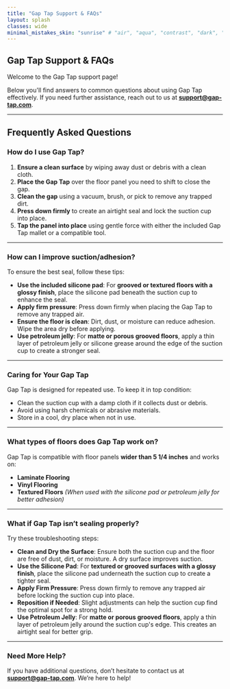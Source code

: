 ```yaml
---
title: "Gap Tap Support & FAQs"
layout: splash
classes: wide
minimal_mistakes_skin: "sunrise" # "air", "aqua", "contrast", "dark", "dirt", "neon", "mint", "plum", "sunrise"toc: true
---
```

## **Gap Tap Support & FAQs**

Welcome to the Gap Tap support page! 

Below you'll find answers to common questions about using Gap Tap effectively. If you need further assistance, reach out to us at **support@gap-tap.com**.

---

## **Frequently Asked Questions**

### **How do I use Gap Tap?**
1. **Ensure a clean surface** by wiping away dust or debris with a clean cloth.
2. **Place the Gap Tap** over the floor panel you need to shift to close the gap.
3. **Clean the gap** using a vacuum, brush, or pick to remove any trapped dirt.
4. **Press down firmly** to create an airtight seal and lock the suction cup into place.
5. **Tap the panel into place** using gentle force with either the included Gap Tap mallet or a compatible tool.

---

### **How can I improve suction/adhesion?**
To ensure the best seal, follow these tips:
- **Use the included silicone pad**: For **grooved or textured floors with a glossy finish**, place the silicone pad beneath the suction cup to enhance the seal.
- **Apply firm pressure**: Press down firmly when placing the Gap Tap to remove any trapped air.
- **Ensure the floor is clean**: Dirt, dust, or moisture can reduce adhesion. Wipe the area dry before applying.
- **Use petroleum jelly**: For **matte or porous grooved floors**, apply a thin layer of petroleum jelly or silicone grease around the edge of the suction cup to create a stronger seal.

---

### **Caring for Your Gap Tap**
Gap Tap is designed for repeated use. To keep it in top condition:
- Clean the suction cup with a damp cloth if it collects dust or debris.
- Avoid using harsh chemicals or abrasive materials.
- Store in a cool, dry place when not in use.

---

### **What types of floors does Gap Tap work on?**
Gap Tap is compatible with floor panels **wider than 5 1/4 inches** and works on:
- **Laminate Flooring**
- **Vinyl Flooring**
- **Textured Floors** *(When used with the silicone pad or petroleum jelly for better adhesion)*

---

### **What if Gap Tap isn’t sealing properly?**
Try these troubleshooting steps:
- **Clean and Dry the Surface**: Ensure both the suction cup and the floor are free of dust, dirt, or moisture. A dry surface improves suction.
- **Use the Silicone Pad**: For **textured or grooved surfaces with a glossy finish**, place the silicone pad underneath the suction cup to create a tighter seal.
- **Apply Firm Pressure**: Press down firmly to remove any trapped air before locking the suction cup into place.
- **Reposition if Needed**: Slight adjustments can help the suction cup find the optimal spot for a strong hold.
- **Use Petroleum Jelly**: For **matte or porous grooved floors**, apply a thin layer of petroleum jelly around the suction cup's edge. This creates an airtight seal for better grip.

---

### **Need More Help?**
If you have additional questions, don’t hesitate to contact us at **support@gap-tap.com**. We’re here to help!


